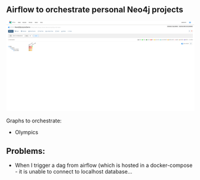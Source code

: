 ## Airflow to orchestrate personal Neo4j projects

![](https://github.com/runfourestrun/neo4j-airflow/blob/master/images/img.png)

Graphs to orchestrate:

* Olympics


## Problems:
* When I trigger a dag from airflow (which is hosted in a docker-compose - it is unable to connect to localhost database... 
